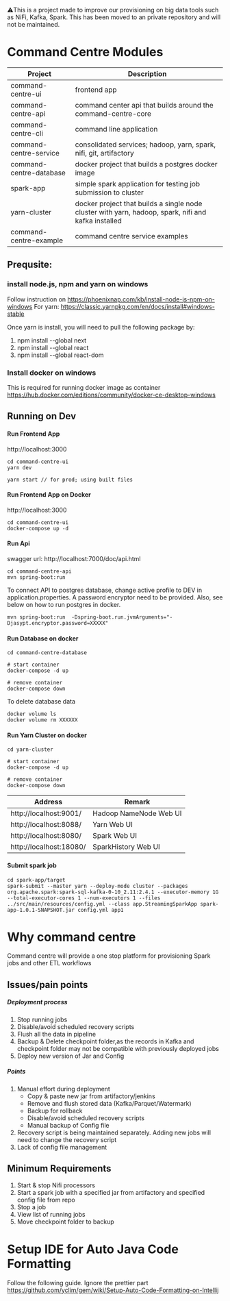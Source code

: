 ⚠️This is a project made to improve our provisioning on big data tools such as NiFi, Kafka, Spark. This has been moved to an private repository and will not be maintained.

# Command Centre Modules

| Project     | Description |
| ----------- | ----------- |
| command-centre-ui      |  frontend app      |
| command-centre-api      |  command center api that builds around the command-centre-core |
| command-centre-cli      |  command line application      |
| command-centre-service   |   consolidated services; hadoop, yarn, spark, nifi, git, artifactory       |
| command-centre-database   |  docker project that builds a postgres docker image           |
| spark-app   | simple spark application for testing job submission to cluster        |
| yarn-cluster   | docker project that builds a single node cluster with yarn, hadoop, spark, nifi and kafka installed        |
| command-centre-example   |  command centre service examples      |

## Prequsite:
### install node.js, npm and yarn on windows 
Follow instruction on https://phoenixnap.com/kb/install-node-js-npm-on-windows
For yarn: https://classic.yarnpkg.com/en/docs/install#windows-stable

Once yarn is install, you will need to pull the following package by:
1) npm install --global next
2) npm install --global react
3) npm install --global react-dom

### Install docker on windows 
This is required for running docker image as container
https://hub.docker.com/editions/community/docker-ce-desktop-windows

## Running on Dev
#### Run Frontend App
http://localhost:3000
```
cd command-centre-ui
yarn dev

yarn start // for prod; using built files
```
#### Run Frontend App on Docker
http://localhost:3000
```
cd command-centre-ui
docker-compose up -d
```
#### Run Api
swagger url: http://localhost:7000/doc/api.html
```
cd command-centre-api
mvn spring-boot:run 
```
To connect API to postgres database, change active profile to DEV in application.properties. 
A password encryptor need to be provided. Also, see below on how to run postgres in docker.

```
mvn spring-boot:run  -Dspring-boot.run.jvmArguments="-Djasypt.encryptor.password=XXXXX"
```

#### Run Database on docker
```
cd command-centre-database

# start container
docker-compose -d up

# remove container
docker-compose down
```

To delete database data
```
docker volume ls
docker volume rm XXXXXX
```

#### Run Yarn Cluster on docker
```
cd yarn-cluster

# start container
docker-compose -d up

# remove container
docker-compose down
```
Address | Remark 
--- | --- 
http://localhost:9001/ | Hadoop NameNode Web UI
http://localhost:8088/ | Yarn Web UI
http://localhost:8080/ | Spark Web UI
http://localhost:18080/ | SparkHistory Web UI
#### Submit spark job
```
cd spark-app/target
spark-submit --master yarn --deploy-mode cluster --packages org.apache.spark:spark-sql-kafka-0-10_2.11:2.4.1 --executor-memory 1G --total-executor-cores 1 --num-executors 1 --files ../src/main/resources/config.yml --class app.StreamingSparkApp spark-app-1.0.1-SNAPSHOT.jar config.yml app1
```

# Why command centre
Command centre will provide a one stop platform for provisioning Spark jobs and other ETL workflows 
## Issues/pain points
##### Deployment process
1.	Stop running jobs
2.	Disable/avoid scheduled recovery scripts 
3.	Flush all the data in pipeline
4.	Backup & Delete checkpoint folder,as the records in Kafka and checkpoint folder may not be compatible with previously deployed jobs 
5.	Deploy new version of Jar and Config 

##### Points
1.	Manual effort during deployment
      -	Copy & paste new jar from artifactory/jenkins
      -	Remove and flush stored data (Kafka/Parquet/Watermark)
      -	Backup for rollback
      -	Disable/avoid scheduled recovery scripts
      -	Manual backup of Config file
2.	Recovery script is being maintained separately. Adding new jobs will need to change the recovery script
3.	Lack of config file management

## Minimum Requirements
1.	Start & stop Nifi processors
2.	Start a spark job with a specified jar from artifactory and specified config file from repo
3.	Stop a job
4.	View list of running jobs
5.	Move checkpoint folder to backup

# Setup IDE for Auto Java Code Formatting
Follow the following guide. Ignore the prettier part
https://github.com/yclim/gem/wiki/Setup-Auto-Code-Formatting-on-Intellij
